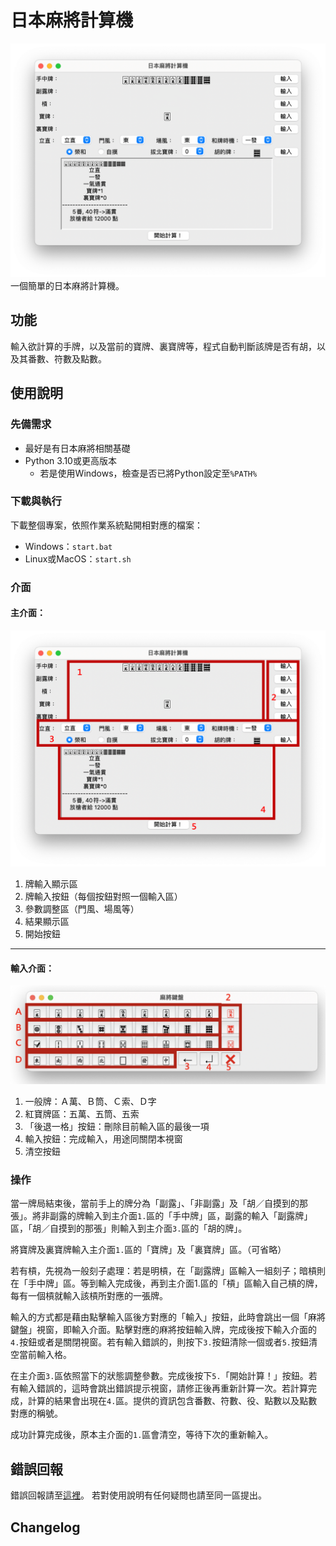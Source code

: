 # 日本麻將計算機 
![介面圖片](/picture_src/interface01.png)
一個簡單的日本麻將計算機。


## 功能
輸入欲計算的手牌，以及當前的寶牌、裏寶牌等，程式自動判斷該牌是否有胡，以及其番數、符數及點數。

## 使用說明
### 先備需求
* 最好是有日本麻將相關基礎
* Python 3.10或更高版本
    * 若是使用Windows，檢查是否已將Python設定至`%PATH%`


### 下載與執行
下載整個專案，依照作業系統點開相對應的檔案：
* Windows：`start.bat`
* Linux或MacOS：`start.sh`

### 介面
#### 主介面：
![介面圖片](/picture_src/interface02.png)
1. 牌輸入顯示區
2. 牌輸入按鈕（每個按鈕對照一個輸入區）
3. 參數調整區（門風、場風等）
4. 結果顯示區
5. 開始按鈕
****
#### 輸入介面：
![介面圖片](/picture_src/interface03.png)
1. 一般牌：Ａ萬、Ｂ筒、Ｃ索、Ｄ字
2. 紅寶牌區：五萬、五筒、五索
3. 「後退一格」按鈕：刪除目前輸入區的最後一項
4. 輸入按鈕：完成輸入，用途同關閉本視窗
5. 清空按鈕

### 操作
當一牌局結束後，當前手上的牌分為「副露」、「非副露」及「胡／自摸到的那張」。將非副露的牌輸入到主介面`1.`區的「手中牌」區，副露的輸入「副露牌」區，「胡／自摸到的那張」則輸入到主介面`3.`區的「胡的牌」。

將寶牌及裏寶牌輸入主介面`1.`區的「寶牌」及「裏寶牌」區。（可省略）

若有槓，先視為一般刻子處理：若是明槓，在「副露牌」區輸入一組刻子；暗槓則在「手中牌」區。等到輸入完成後，再到主介面1.區的「槓」區輸入自己槓的牌，每有一個槓就輸入該槓所對應的一張牌。

輸入的方式都是藉由點擊輸入區後方對應的「輸入」按鈕，此時會跳出一個「麻將鍵盤」視窗，即輸入介面。點擊對應的麻將按鈕輸入牌，完成後按下輸入介面的`4.`按鈕或者是關閉視窗。若有輸入錯誤的，則按下`3.`按鈕清除一個或者`5.`按鈕清空當前輸入格。

在主介面`3.`區依照當下的狀態調整參數。完成後按下`5.`「開始計算！」按鈕。若有輸入錯誤的，這時會跳出錯誤提示視窗，請修正後再重新計算一次。若計算完成，計算的結果會出現在`4.`區。提供的資訊包含番數、符數、役、點數以及點數對應的稱號。

成功計算完成後，原本主介面的`1.`區會清空，等待下次的重新輸入。


## 錯誤回報
錯誤回報請至[這裡](https://github.com/ck1080749/Mahjong-Calculator/issues)。
若對使用說明有任何疑問也請至同一區提出。

## Changelog